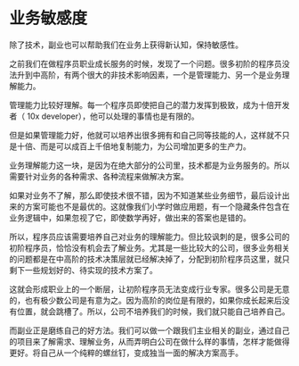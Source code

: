 # 业务敏感度

除了技术，副业也可以帮助我们在业务上获得新认知，保持敏感性。

之前我们在做程序员职业成长服务的时候，发现了一个问题。很多初阶的程序员没法升到中高阶，有两个很大的非技术影响因素，一个是管理能力、另一个是业务理解能力。

管理能力比较好理解。每一个程序员即使把自己的潜力发挥到极致，成为十倍开发者（ 10x developer），他可以处理的事情也是有限的。

但是如果管理能力好，他就可以培养出很多拥有和自己同等技能的人，这样就不只是十倍、而是可以成百上千倍地复制能力，为公司增加更多的生产力。

业务理解能力这一块，是因为在绝大部分的公司里，技术都是为业务服务的。所以需要针对业务的各种需求、各种流程来做解决方案。

如果对业务不了解，那么即使技术很不错，因为不知道某些业务细节，最后设计出来的方案可能也不是最优的。这就像我们小学时做应用题，有一个隐藏条件包含在业务逻辑中，如果忽视了它，即使数学再好，做出来的答案也是错的。

所以，程序员应该需要培养自己对业务的理解能力。但比较讽刺的是，很多公司的初阶程序员，恰恰没有机会去了解业务。尤其是一些比较大的公司，很多业务相关的问题都是在中高阶的技术决策层就已经解决掉了，分配到初阶程序员这里，就只剩下一些规划好的、待实现的技术方案了。

这就会形成职业上的一个断层，让初阶程序员无法变成行业专家。很多公司是无意的，也有极少数公司是有意为之。因为高阶的岗位是有限的，如果你成长起来后没有位置，就会跳槽了。所以，公司不培养我们的时候，我们就只能自己培养自己。

而副业正是磨练自己的好方法。我们可以做一个跟我们主业相关的副业，通过自己的项目来了解需求、理解业务，从而弄明白公司在做什么样的事情，怎样才能做得更好。将自己从一个纯粹的螺丝钉，变成独当一面的解决方案高手。
